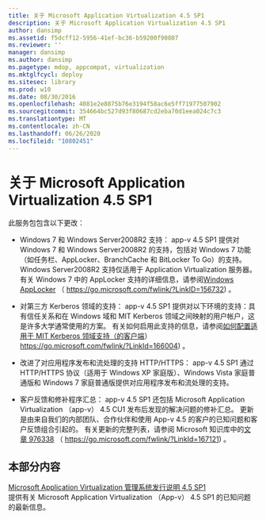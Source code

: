 ```yaml
---
title: 关于 Microsoft Application Virtualization 4.5 SP1
description: 关于 Microsoft Application Virtualization 4.5 SP1
author: dansimp
ms.assetid: f5dcff12-5956-41ef-bc36-b59200f90807
ms.reviewer: ''
manager: dansimp
ms.author: dansimp
ms.pagetype: mdop, appcompat, virtualization
ms.mktglfcycl: deploy
ms.sitesec: library
ms.prod: w10
ms.date: 08/30/2016
ms.openlocfilehash: 4081e2e8875b76e3194f58ac6e5ff71977507902
ms.sourcegitcommit: 354664bc527d93f80687cd2eba70d1eea024c7c3
ms.translationtype: MT
ms.contentlocale: zh-CN
ms.lasthandoff: 06/26/2020
ms.locfileid: "10802451"
---
```

# 关于 Microsoft Application Virtualization 4.5 SP1


此服务包包含以下更改：

-   Windows 7 和 Windows Server2008R2 支持： app-v 4.5 SP1 提供对 Windows 7 和 Windows Server2008R2 的支持，包括对 Windows 7 功能（如任务栏、AppLocker、BranchCache 和 BitLocker To Go）的支持。Windows Server2008R2 支持仅适用于 Application Virtualization 服务器。 有关 Windows 7 中的 AppLocker 支持的详细信息，请参阅[Windows AppLocker](https://go.microsoft.com/fwlink/?LinkID=156732) （ https://go.microsoft.com/fwlink/?LinkID=156732) 。

-   对第三方 Kerberos 领域的支持： app-v 4.5 SP1 提供对以下环境的支持：具有信任关系和在 Windows 域和 MIT Kerberos 领域之间映射的用户帐户，这是许多大学通常使用的方案。 有关如何启用此支持的信息，请参阅[如何配置适用于 MIT Kerberos 领域支持（的客户端](https://go.microsoft.com/fwlink/?LinkId=166004)） https://go.microsoft.com/fwlink/?LinkId=166004) 。

-   改进了对应用程序发布和流处理的支持 HTTP/HTTPS： app-v 4.5 SP1 通过 HTTP/HTTPS 协议（适用于 Windows XP 家庭版）、Windows Vista 家庭普通版和 Windows 7 家庭普通版提供对应用程序发布和流处理的支持。

-   客户反馈和修补程序汇总： app-v 4.5 SP1 还包括 Microsoft Application Virtualization （app-v） 4.5 CU1 发布后发现的解决问题的修补汇总。 更新是由来自我们的内部团队、合作伙伴和使用 App-v 4.5 的客户的已知问题和客户反馈组合引起的。 有关更新的完整列表，请参阅 Microsoft 知识库中的[文章 976338](https://go.microsoft.com/fwlink/?LinkId=167121) （ https://go.microsoft.com/fwlink/?LinkId=167121) 。

## 本部分内容


<a href="" id="microsoft-application-virtualization-management-system-release-notes-4-5-sp1"></a>[Microsoft Application Virtualization 管理系统发行说明 4.5 SP1](microsoft-application-virtualization-management-system-release-notes-45-sp1.md)  
提供有关 Microsoft Application Virtualization （App-v） 4.5 SP1 的已知问题的最新信息。

 

 






